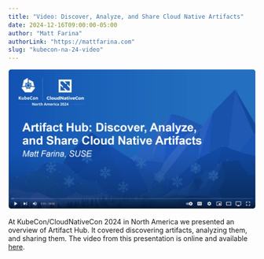 ```yaml
---
title: "Video: Discover, Analyze, and Share Cloud Native Artifacts"
date: 2024-12-16T09:00:00-05:00
author: "Matt Farina"
authorLink: "https://mattfarina.com"
slug: "kubecon-na-24-video"
---
```


[![artifact hub kubecon video](kubecon-video.png)](https://www.youtube.com/watch?v=027rAkswODw)

At KubeCon/CloudNativeCon 2024 in North America we presented an overview of Artifact Hub. It covered discovering artifacts, analyzing them, and sharing them. The video from this presentation is online and available [here](https://www.youtube.com/watch?v=027rAkswODw).